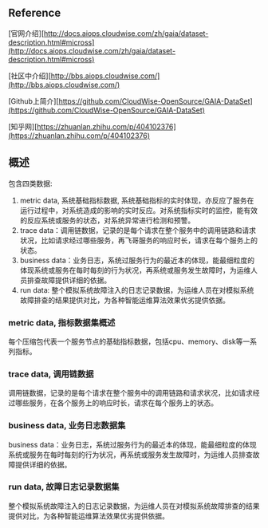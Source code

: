 ## Reference

[官网介绍][http://docs.aiops.cloudwise.com/zh/gaia/dataset-description.html#micross](http://docs.aiops.cloudwise.com/zh/gaia/dataset-description.html#micross)

[社区中介绍][http://bbs.aiops.cloudwise.com/](http://bbs.aiops.cloudwise.com/)

[Github上简介][https://github.com/CloudWise-OpenSource/GAIA-DataSet](https://github.com/CloudWise-OpenSource/GAIA-DataSet)

[知乎网][https://zhuanlan.zhihu.com/p/404102376](https://zhuanlan.zhihu.com/p/404102376)

## 概述

包含四类数据:
1. metric data, 系统基础指标数据, 系统基础指标的实时体现，亦反应了服务在运行过程中，对系统造成的影响的实时反应。对系统指标实时的监控，能有效的反应系统或服务的状态，对系统异常进行检测和预警。
2. trace data：调用链数据，记录的是每个请求在整个服务中的调用链路和请求状况，比如请求经过哪些服务，再飞哥服务的响应时长，请求在每个服务上的状态。
3. business data：业务日志，系统过服务行为的最近本的体现，能最细粒度的体现系统或服务在每时每刻的行为状况，再系统或服务发生故障时，为运维人员排查故障提供详细的依据。
4. run data: 整个模拟系统故障注入的日志记录数据，为运维人员在对模拟系统故障排查的结果提供对比，为各种智能运维算法效果优劣提供依据。

### metric data, 指标数据集概述

每个压缩包代表一个服务节点的基础指标数据，包括cpu、memory、disk等一系列指标。

### trace data, 调用链数据

调用链数据，记录的是每个请求在整个服务中的调用链路和请求状况，比如请求经过哪些服务，在各个服务上的响应时长，请求在每个服务上的状态。

### business data, 业务日志数据集

business data：业务日志，系统过服务行为的最近本的体现，能最细粒度的体现系统或服务在每时每刻的行为状况，再系统或服务发生故障时，为运维人员排查故障提供详细的依据。

### run data, 故障日志记录数据集

整个模拟系统故障注入的日志记录数据，为运维人员在对模拟系统故障排查的结果提供对比，为各种智能运维算法效果优劣提供依据。

